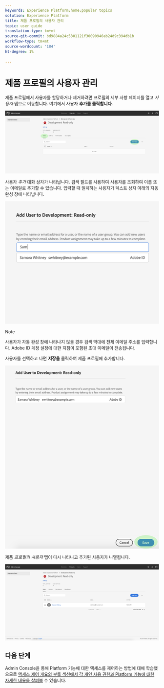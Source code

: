 ```yaml
---
keywords: Experience Platform;home;popular topics
solution: Experience Platform
title: 제품 프로필의 사용자 관리
topic: user guide
translation-type: tm+mt
source-git-commit: bd9884a24c5301121f30090946ab24d9c394db1b
workflow-type: tm+mt
source-wordcount: '184'
ht-degree: 1%

---
```



# 제품 프로필의 사용자 관리

제품 프로필에서 사용자를 할당하거나 제거하려면 프로필의 세부 사항 페이지를 열고 *사용자* 탭으로 이동합니다. 여기에서 사용자 **추가를 클릭합니다**.

![add-users-button](../images/add-users-button.png)

사용자 *추가* 대화 상자가 나타납니다. 검색 필드를 사용하여 사용자를 조회하여 이름 또는 이메일로 추가할 수 있습니다. 입력할 때 일치하는 사용자가 텍스트 상자 아래의 자동 완성 창에 나타납니다.

![add-user-autocomplete](../images/add-user-autocomplete.png)

>[!NOTE]
>
>사용자가 자동 완성 창에 나타나지 않을 경우 검색 막대에 전체 이메일 주소를 입력합니다. Adobe ID 계정 설정에 대한 지침이 포함된 초대 이메일이 전송됩니다.

사용자를 선택하고 나면 **저장을** 클릭하여 제품 프로필에 추가합니다.

![add-user-save](../images/add-user-save.png)

제품 *프로필의 사용자* 탭이 다시 나타나고 추가된 사용자가 나열됩니다.

![사용자 추가됨](../images/user-added.png)

## 다음 단계

Admin Console을 통해 Platform 기능에 대한 액세스를 제어하는 방법에 대해 학습했으므로 [액세스 제어 개요의 부록 섹션에서 각 개인 사용 권한과 Platform 기능에 대한 자세한 내용을 살펴볼](../home.md) 수 있습니다.